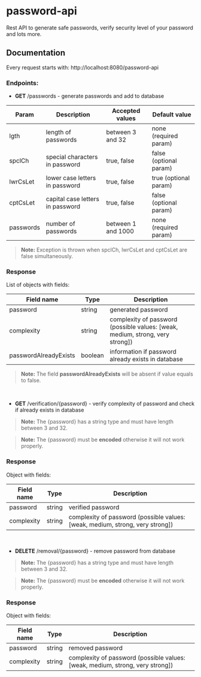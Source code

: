 # password-api
Rest API to generate safe passwords, verify security level of your password and lots more.

## Documentation
Every request starts with: http://localhost:8080/password-api

### Endpoints:

- **GET** /passwords - generate passwords and add to database

| Param | Description | Accepted values | Default value |
| ------ | ------ | ------ | ------ |
| lgth | length of passwords | between 3 and 32 | none (required param) |
| spclCh | special characters in password | true, false | false (optional param) |
| lwrCsLet | lower case letters in password | true, false | true (optional param) |
| cptCsLet | capital case letters in password | true, false | false (optional param) |
| passwords | number of passwords | between 1 and 1000 | none (required param) |

> **Note:** Exception is thrown when spclCh, lwrCsLet and cptCsLet are false simultaneously.

### Response

List of objects with fields:

| Field name | Type | Description |
| ------ | ------ | ------ |
| password | string | generated password |
| complexity | string | complexity of password (possible values: [weak, medium, strong, very strong]) |
| passwordAlreadyExists | boolean | information if password already exists in database |

> **Note:** The field **passwordAlreadyExists** will be absent if value equals to false.

</br>

- **GET** /verification/{password} - verify complexity of password and check if already exists in database

> **Note:** The {password} has a string type and must have length between 3 and 32.

> **Note:** The {password} must be **encoded** otherwise it will not work properly.

### Response

Object with fields:

| Field name | Type | Description |
| ------ | ------ | ------ |
| password | string | verified password |
| complexity | string | complexity of password (possible values: [weak, medium, strong, very strong]) |

</br>

- **DELETE** /removal/{password} - remove password from database

> **Note:** The {password} has a string type and must have length between 3 and 32.

> **Note:** The {password} must be **encoded** otherwise it will not work properly.

### Response

Object with fields:

| Field name | Type | Description |
| ------ | ------ | ------ |
| password | string | removed password |
| complexity | string | complexity of password (possible values: [weak, medium, strong, very strong]) |
